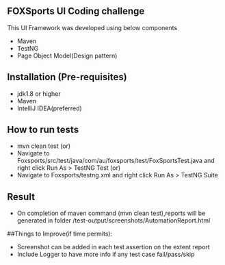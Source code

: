 ## FOXSports UI Coding challenge

This UI Framework was developed using below components
 * Maven
 * TestNG
 * Page Object Model(Design pattern)

## Installation (Pre-requisites)
* jdk1.8 or higher
* Maven
* IntelliJ IDEA(preferred)

## How to run tests
* mvn clean test (or) 
* Navigate to Foxsports/src/test/java/com/au/foxsports/test/FoxSportsTest.java and right click Run As > TestNG Test (or)
* Navigate to Foxsports/testng.xml and right click Run As > TestNG Suite

## Result
* On completion of maven command (mvn clean test),reports will be generated in folder
<path-to-project-folder>/test-output/screenshots/AutomationReport.html

##Things to Improve(if time permits):

* Screenshot can be added in each test assertion on the extent report
* Include Logger to have more info if any test case fail/pass/skip
